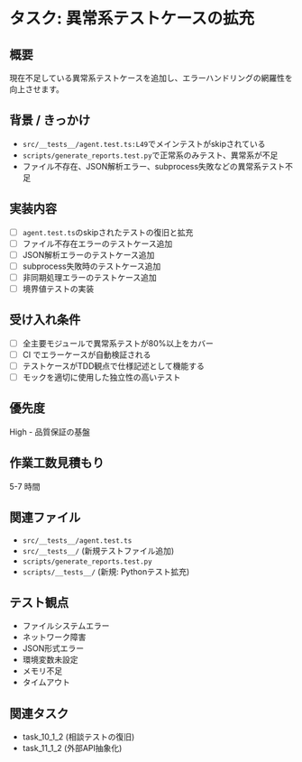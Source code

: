 # タスク: 異常系テストケースの拡充

## 概要
現在不足している異常系テストケースを追加し、エラーハンドリングの網羅性を向上させます。

## 背景 / きっかけ
- `src/__tests__/agent.test.ts:L49`でメインテストがskipされている
- `scripts/generate_reports.test.py`で正常系のみテスト、異常系が不足
- ファイル不存在、JSON解析エラー、subprocess失敗などの異常系テスト不足

## 実装内容
- [ ] `agent.test.ts`のskipされたテストの復旧と拡充
- [ ] ファイル不存在エラーのテストケース追加
- [ ] JSON解析エラーのテストケース追加
- [ ] subprocess失敗時のテストケース追加
- [ ] 非同期処理エラーのテストケース追加
- [ ] 境界値テストの実装

## 受け入れ条件
- [ ] 全主要モジュールで異常系テストが80%以上をカバー
- [ ] CI でエラーケースが自動検証される
- [ ] テストケースがTDD観点で仕様記述として機能する
- [ ] モックを適切に使用した独立性の高いテスト

## 優先度
High - 品質保証の基盤

## 作業工数見積もり
5-7 時間

## 関連ファイル
- `src/__tests__/agent.test.ts`
- `src/__tests__/` (新規テストファイル追加)
- `scripts/generate_reports.test.py`
- `scripts/__tests__/` (新規: Pythonテスト拡充)

## テスト観点
- ファイルシステムエラー
- ネットワーク障害
- JSON形式エラー
- 環境変数未設定
- メモリ不足
- タイムアウト

## 関連タスク
- task_10_1_2 (相談テストの復旧)
- task_11_1_2 (外部API抽象化)